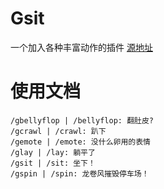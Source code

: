 # Gsit
一个加入各种丰富动作的插件
[源地址](https://www.spigotmc.org/resources/gsit-modern-sit-seat-and-chair-lay-and-crawl-plugin-1-13-1-20.62325/)

# 使用文档
```minecraft command
/gbellyflop | /bellyflop: 翻肚皮?
/gcrawl | /crawl: 趴下
/gemote | /emote: 没什么卵用的表情
/glay | /lay: 躺平了
/gsit | /sit: 坐下！
/gspin | /spin: 龙卷风摧毁停车场！
```